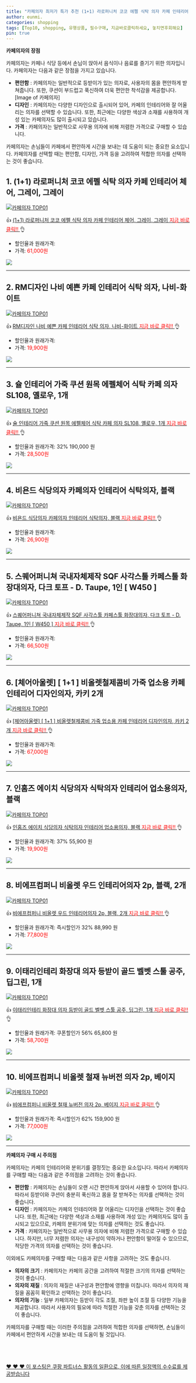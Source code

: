 ```yaml
---
title: "카페의자 최저가 특가 추천 (1+1) 라로퍼니처 코코 에펠 식탁 의자 카페 인테리어 체어, 그레이, 그레이 비교 장점 구매가이드"
author: eunmi.
categories: shopping
tags: [Top10, shopping, 유행상품, 필수구매, 지금바로클릭하세요, 놓치면후회해요]
pin: true
---
```

**카페의자의 장점**

카페의자는 카페나 식당 등에서 손님이 앉아서 음식이나 음료를 즐기기 위한 의자입니다. 카페의자는 다음과 같은 장점을 가지고 있습니다.

* **편안함** : 카페의자는 일반적으로 등받이가 있는 의자로, 사용자의 몸을 편안하게 받쳐줍니다. 또한, 쿠션이 부드럽고 푹신하여 더욱 편안한 착석감을 제공합니다.
[Image of 카페의자]
* **디자인** : 카페의자는 다양한 디자인으로 출시되어 있어, 카페의 인테리어와 잘 어울리는 의자를 선택할 수 있습니다. 또한, 최근에는 다양한 색상과 소재를 사용하여 개성 있는 카페의자도 많이 출시되고 있습니다.
* **가격** : 카페의자는 일반적으로 사무용 의자에 비해 저렴한 가격으로 구매할 수 있습니다.

카페의자는 손님들이 카페에서 편안하게 시간을 보내는 데 도움이 되는 중요한 요소입니다. 카페의자를 선택할 때는 편안함, 디자인, 가격 등을 고려하여 적합한 의자를 선택하는 것이 좋습니다.

   

## 1. (1+1) 라로퍼니처 코코 에펠 식탁 의자 카페 인테리어 체어, 그레이, 그레이

[![카페의자 TOP01](https://thumbnail7.coupangcdn.com/thumbnails/remote/230x230ex/image/vendor_inventory/03c1/3bede26f92c5f14eea8a7d5d9227434e044c2b721d5579b9a65c48839c18.jpg)](https://link.coupang.com/re/AFFSDP?lptag=AF3617701&subid=GithubCoopas&pageKey=6064114321&traceid=V0-153&itemId=11164690016&vendorItemId=78442804266)


👍 [(1+1) 라로퍼니처 코코 에펠 식탁 의자 카페 인테리어 체어, 그레이, 그레이 <font color=red> 지금 바로 클릭!! </font> ](https://link.coupang.com/re/AFFSDP?lptag=AF3617701&subid=GithubCoopas&pageKey=6064114321&traceid=V0-153&itemId=11164690016&vendorItemId=78442804266) 👌 


- 할인율과 원래가격: 
- 가격: <span style='color:red'>61,000원</span>

[![](/discount_price.png)](https://link.coupang.com/re/AFFSDP?lptag=AF3617701&subid=GithubCoopas&pageKey=6064114321&traceid=V0-153&itemId=11164690016&vendorItemId=78442804266)

---


   

## 2. RM디자인 나비 예쁜 카페 인테리어 식탁 의자, 나비-화이트

[![카페의자 TOP01](https://thumbnail10.coupangcdn.com/thumbnails/remote/230x230ex/image/vendor_inventory/ccab/f7b2bf106d0634b28d1ed784c61e55582c06e94702401041111a20ba5505.jpg)](https://link.coupang.com/re/AFFSDP?lptag=AF3617701&subid=GithubCoopas&pageKey=6902824422&traceid=V0-153&itemId=3666919346&vendorItemId=71652330947)


👍 [RM디자인 나비 예쁜 카페 인테리어 식탁 의자, 나비-화이트 <font color=red> 지금 바로 클릭!! </font> ](https://link.coupang.com/re/AFFSDP?lptag=AF3617701&subid=GithubCoopas&pageKey=6902824422&traceid=V0-153&itemId=3666919346&vendorItemId=71652330947) 👌 


- 할인율과 원래가격: 
- 가격: <span style='color:red'>19,900원</span>

[![](/discount_price.png)](https://link.coupang.com/re/AFFSDP?lptag=AF3617701&subid=GithubCoopas&pageKey=6902824422&traceid=V0-153&itemId=3666919346&vendorItemId=71652330947)

---


   

## 3. 슐 인테리어 가죽 쿠션 원목 에펠체어 식탁 카페 의자 SL108, 옐로우, 1개

[![카페의자 TOP01](https://thumbnail7.coupangcdn.com/thumbnails/remote/230x230ex/image/vendor_inventory/33f4/e9c249dfca8d352251e0b4997d07f2a08715b4a93e2f8e49822cad1a910f.jpg)](https://link.coupang.com/re/AFFSDP?lptag=AF3617701&subid=GithubCoopas&pageKey=7284887520&traceid=V0-153&itemId=18606623195&vendorItemId=70754723391)


👍 [슐 인테리어 가죽 쿠션 원목 에펠체어 식탁 카페 의자 SL108, 옐로우, 1개 <font color=red> 지금 바로 클릭!! </font> ](https://link.coupang.com/re/AFFSDP?lptag=AF3617701&subid=GithubCoopas&pageKey=7284887520&traceid=V0-153&itemId=18606623195&vendorItemId=70754723391) 👌 


- 할인율과 원래가격: 32%  190,000   원
- 가격: <span style='color:red'>28,500원</span>

[![](/discount_price.png)](https://link.coupang.com/re/AFFSDP?lptag=AF3617701&subid=GithubCoopas&pageKey=7284887520&traceid=V0-153&itemId=18606623195&vendorItemId=70754723391)

---


   

## 4. 비욘드 식당의자 카페의자 인테리어 식탁의자, 블랙

[![카페의자 TOP01](https://thumbnail6.coupangcdn.com/thumbnails/remote/230x230ex/image/vendor_inventory/7e18/21de0bf719a9e7531047c01075766a6f465424f4cfaadc84ab50fd279e9a.jpg)](https://link.coupang.com/re/AFFSDP?lptag=AF3617701&subid=GithubCoopas&pageKey=7283928303&traceid=V0-153&itemId=18602432806&vendorItemId=85748770723)


👍 [비욘드 식당의자 카페의자 인테리어 식탁의자, 블랙 <font color=red> 지금 바로 클릭!! </font> ](https://link.coupang.com/re/AFFSDP?lptag=AF3617701&subid=GithubCoopas&pageKey=7283928303&traceid=V0-153&itemId=18602432806&vendorItemId=85748770723) 👌 


- 할인율과 원래가격: 
- 가격: <span style='color:red'>26,900원</span>

[![](/discount_price.png)](https://link.coupang.com/re/AFFSDP?lptag=AF3617701&subid=GithubCoopas&pageKey=7283928303&traceid=V0-153&itemId=18602432806&vendorItemId=85748770723)

---


   

## 5. 스퀘어퍼니쳐 국내자체제작 SQF 사각스툴 카페스툴 화장대의자, 다크 토프 - D. Taupe, 1인 [ W450 ]

[![카페의자 TOP01](https://thumbnail8.coupangcdn.com/thumbnails/remote/230x230ex/image/vendor_inventory/f081/37fa6983674ba3df795cbfe6d2c567a551d4a8a3c6b39da2c3ca5e9b5938.jpg)](https://link.coupang.com/re/AFFSDP?lptag=AF3617701&subid=GithubCoopas&pageKey=7623186952&traceid=V0-153&itemId=20215627931&vendorItemId=87305451289)


👍 [스퀘어퍼니쳐 국내자체제작 SQF 사각스툴 카페스툴 화장대의자, 다크 토프 - D. Taupe, 1인 [ W450 ] <font color=red> 지금 바로 클릭!! </font> ](https://link.coupang.com/re/AFFSDP?lptag=AF3617701&subid=GithubCoopas&pageKey=7623186952&traceid=V0-153&itemId=20215627931&vendorItemId=87305451289) 👌 


- 할인율과 원래가격: 
- 가격: <span style='color:red'>66,500원</span>

[![](/discount_price.png)](https://link.coupang.com/re/AFFSDP?lptag=AF3617701&subid=GithubCoopas&pageKey=7623186952&traceid=V0-153&itemId=20215627931&vendorItemId=87305451289)

---


   

## 6. [체어아울렛] [ 1+1 ] 비올렛철제콤비 가죽 업소용 카페 인테리어 디자인의자, 카키 2개

[![카페의자 TOP01](https://thumbnail8.coupangcdn.com/thumbnails/remote/230x230ex/image/vendor_inventory/6c95/f16358e7c0f3fe8f63119e81fdeabc2ff81fdf281f8f8ae62345000b9e2d.jpg)](https://link.coupang.com/re/AFFSDP?lptag=AF3617701&subid=GithubCoopas&pageKey=5814698434&traceid=V0-153&itemId=10016336592&vendorItemId=77299404696)


👍 [[체어아울렛] [ 1+1 ] 비올렛철제콤비 가죽 업소용 카페 인테리어 디자인의자, 카키 2개 <font color=red> 지금 바로 클릭!! </font> ](https://link.coupang.com/re/AFFSDP?lptag=AF3617701&subid=GithubCoopas&pageKey=5814698434&traceid=V0-153&itemId=10016336592&vendorItemId=77299404696) 👌 


- 할인율과 원래가격: 
- 가격: <span style='color:red'>67,000원</span>

[![](/discount_price.png)](https://link.coupang.com/re/AFFSDP?lptag=AF3617701&subid=GithubCoopas&pageKey=5814698434&traceid=V0-153&itemId=10016336592&vendorItemId=77299404696)

---


   

## 7. 인홈즈 에이치 식당의자 식탁의자 인테리어 업소용의자, 블랙

[![카페의자 TOP01](https://thumbnail8.coupangcdn.com/thumbnails/remote/230x230ex/image/vendor_inventory/6ec8/c7fd35af9176d917a4ad0c307a35ed7ae63ef992f3177c29bd3114583bc7.jpg)](https://link.coupang.com/re/AFFSDP?lptag=AF3617701&subid=GithubCoopas&pageKey=6343941204&traceid=V0-153&itemId=13321269339&vendorItemId=80577368994)


👍 [인홈즈 에이치 식당의자 식탁의자 인테리어 업소용의자, 블랙 <font color=red> 지금 바로 클릭!! </font> ](https://link.coupang.com/re/AFFSDP?lptag=AF3617701&subid=GithubCoopas&pageKey=6343941204&traceid=V0-153&itemId=13321269339&vendorItemId=80577368994) 👌 


- 할인율과 원래가격: 37%  55,900   원
- 가격: <span style='color:red'>19,900원</span>

[![](/discount_price.png)](https://link.coupang.com/re/AFFSDP?lptag=AF3617701&subid=GithubCoopas&pageKey=6343941204&traceid=V0-153&itemId=13321269339&vendorItemId=80577368994)

---


   

## 8. 비에프컴퍼니 비올렛 우드 인테리어의자 2p, 블랙, 2개

[![카페의자 TOP01](https://thumbnail9.coupangcdn.com/thumbnails/remote/230x230ex/image/product/image/vendoritem/2019/01/31/3366455989/d3b4d910-cfb3-434c-803e-2f71c3d21386.jpg)](https://link.coupang.com/re/AFFSDP?lptag=AF3617701&subid=GithubCoopas&pageKey=43208903&traceid=V0-153&itemId=156331941&vendorItemId=3366455989)


👍 [비에프컴퍼니 비올렛 우드 인테리어의자 2p, 블랙, 2개 <font color=red> 지금 바로 클릭!! </font> ](https://link.coupang.com/re/AFFSDP?lptag=AF3617701&subid=GithubCoopas&pageKey=43208903&traceid=V0-153&itemId=156331941&vendorItemId=3366455989) 👌 


- 할인율과 원래가격: 즉시할인가 32%  88,990   원
- 가격: <span style='color:red'>77,800원</span>

[![](/discount_price.png)](https://link.coupang.com/re/AFFSDP?lptag=AF3617701&subid=GithubCoopas&pageKey=43208903&traceid=V0-153&itemId=156331941&vendorItemId=3366455989)

---


   

## 9. 이태리인테리 화장대 의자 등받이 골드 벨벳 스툴 공주, 딥그린, 1개

[![카페의자 TOP01](https://thumbnail6.coupangcdn.com/thumbnails/remote/230x230ex/image/vendor_inventory/352a/45d55e3d6762e99b73f108a5560f47db4a5a3a4123e789e27e0463a14c7f.png)](https://link.coupang.com/re/AFFSDP?lptag=AF3617701&subid=GithubCoopas&pageKey=7216244145&traceid=V0-153&itemId=18275352427&vendorItemId=82972959598)


👍 [이태리인테리 화장대 의자 등받이 골드 벨벳 스툴 공주, 딥그린, 1개 <font color=red> 지금 바로 클릭!! </font> ](https://link.coupang.com/re/AFFSDP?lptag=AF3617701&subid=GithubCoopas&pageKey=7216244145&traceid=V0-153&itemId=18275352427&vendorItemId=82972959598) 👌 


- 할인율과 원래가격: 쿠폰할인가 56%  65,800   원
- 가격: <span style='color:red'>58,700원</span>

[![](/discount_price.png)](https://link.coupang.com/re/AFFSDP?lptag=AF3617701&subid=GithubCoopas&pageKey=7216244145&traceid=V0-153&itemId=18275352427&vendorItemId=82972959598)

---


   

## 10. 비에프컴퍼니 비올렛 철재 뉴버전 의자 2p, 베이지

[![카페의자 TOP01](https://thumbnail7.coupangcdn.com/thumbnails/remote/230x230ex/image/rs_quotation_api/wrlsntau/06102ba78de94bb9910d7d442dfde7db.jpg)](https://link.coupang.com/re/AFFSDP?lptag=AF3617701&subid=GithubCoopas&pageKey=6201911179&traceid=V0-153&itemId=12311008697&vendorItemId=79581173446)


👍 [비에프컴퍼니 비올렛 철재 뉴버전 의자 2p, 베이지 <font color=red> 지금 바로 클릭!! </font> ](https://link.coupang.com/re/AFFSDP?lptag=AF3617701&subid=GithubCoopas&pageKey=6201911179&traceid=V0-153&itemId=12311008697&vendorItemId=79581173446) 👌 


- 할인율과 원래가격: 즉시할인가 62%  159,900   원
- 가격: <span style='color:red'>77,000원</span>

[![](/discount_price.png)](https://link.coupang.com/re/AFFSDP?lptag=AF3617701&subid=GithubCoopas&pageKey=6201911179&traceid=V0-153&itemId=12311008697&vendorItemId=79581173446)

---
**카페의자 구매 시 주의점**

카페의자는 카페의 인테리어와 분위기를 결정짓는 중요한 요소입니다. 따라서 카페의자를 구매할 때는 다음과 같은 주의점을 고려하는 것이 좋습니다.

* **편안함** : 카페의자는 손님들이 오랜 시간 편안하게 앉아서 사용할 수 있어야 합니다. 따라서 등받이와 쿠션이 충분히 푹신하고 몸을 잘 받쳐주는 의자를 선택하는 것이 좋습니다.
* **디자인** : 카페의자는 카페의 인테리어와 잘 어울리는 디자인을 선택하는 것이 좋습니다. 또한, 최근에는 다양한 색상과 소재를 사용하여 개성 있는 카페의자도 많이 출시되고 있으므로, 카페의 분위기에 맞는 의자를 선택하는 것도 좋습니다.
* **가격** : 카페의자는 일반적으로 사무용 의자에 비해 저렴한 가격으로 구매할 수 있습니다. 하지만, 너무 저렴한 의자는 내구성이 약하거나 편안함이 떨어질 수 있으므로, 적당한 가격의 의자를 선택하는 것이 좋습니다.

이외에도 카페의자를 구매할 때는 다음과 같은 사항을 고려하는 것도 좋습니다.

* **의자의 크기** : 카페의자는 카페의 공간을 고려하여 적절한 크기의 의자를 선택하는 것이 좋습니다.
* **의자의 재질** : 의자의 재질은 내구성과 편안함에 영향을 미칩니다. 따라서 의자의 재질을 꼼꼼히 확인하고 선택하는 것이 좋습니다.
* **의자의 기능** : 일부 카페의자는 등받이 각도 조절, 좌판 높이 조절 등 다양한 기능을 제공합니다. 따라서 사용자의 필요에 따라 적절한 기능을 갖춘 의자를 선택하는 것이 좋습니다.

카페의자를 구매할 때는 이러한 주의점을 고려하여 적합한 의자를 선택하면, 손님들이 카페에서 편안하게 시간을 보내는 데 도움이 될 것입니다.<br><br><br><br><br> [ ❤ ❤ ❤ 이 포스팅은 쿠팡 파트너스 활동의 일환으로, 이에 따른 일정액의 수수료를 제공받습니다](https://link.coupang.com/a/bcEFyh)